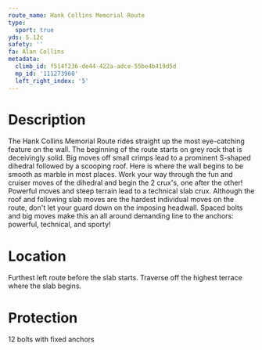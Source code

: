 ```yaml
---
route_name: Hank Collins Memorial Route
type:
  sport: true
yds: 5.12c
safety: ''
fa: Alan Collins
metadata:
  climb_id: f514f236-de44-422a-adce-55be4b419d5d
  mp_id: '111273960'
  left_right_index: '5'
---
```

# Description
The Hank Collins Memorial Route rides straight up the most eye-catching feature on the wall. The beginning of the route starts on grey rock that is deceivingly solid. Big moves off small crimps lead to a prominent S-shaped dihedral followed by a scooping roof. Here is where the wall begins to be smooth as marble in most places. Work your way through the fun and cruiser moves of the dihedral and begin the 2 crux's, one after the other! Powerful moves and steep terrain lead to a technical slab crux. Although the roof and following slab moves are the hardest individual moves on the route, don't let your guard down on the imposing headwall. Spaced bolts and big moves make this an all around demanding line to the anchors: powerful, technical, and sporty!

# Location
Furthest left route before the slab starts. Traverse off the highest terrace where the slab begins.

# Protection
12 bolts with fixed anchors
